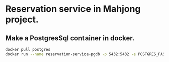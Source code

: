 # Reservation service in Mahjong project.

## Make a PostgresSql container in docker.
```bash
docker pull postgres
docker run --name reservation-service-pgdb -p 5432:5432 -e POSTGRES_PASSWORD=123456 -d postgres
```